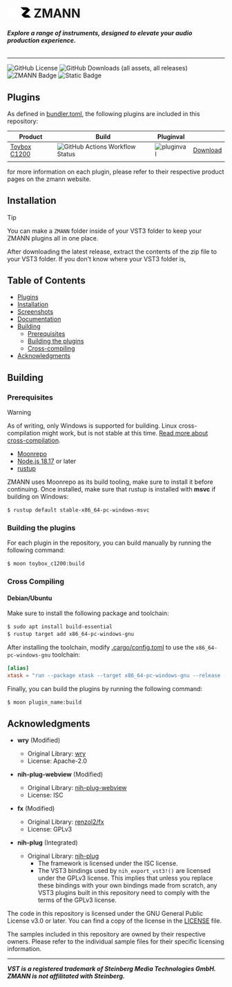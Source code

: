 ![zmann logo](.github/icons/logo-dark.png#gh-dark-mode-only)
![zmann logo](.github/icons/logo-light.png#gh-light-mode-only) 
**ZMANN**
=======
###### **Explore a range of instruments, designed to elevate your audio production experience.**
----
![GitHub License](https://img.shields.io/github/license/zmann-org/zmann?style=plastic)
![GitHub Downloads (all assets, all releases)](https://img.shields.io/github/downloads/zmann-org/zmann/total?style=plastic)
![ZMANN Badge](https://img.shields.io/badge/zmann-monorepo-gold.svg?style=plastic&logo=data:image/svg%2bxml;base64,PHN2ZyB3aWR0aD0iNjAwIiBoZWlnaHQ9IjYwMCIgdmlld0JveD0iMCAwIDYwMCA2MDAiIGZpbGw9Im5vbmUiIHhtbG5zPSJodHRwOi8vd3d3LnczLm9yZy8yMDAwL3N2ZyI+CjxwYXRoIGQ9Ik0zMjIuMDMgNkwwLjgwMTA2NiA2LjAwMDAxTDAgNi43OTcwMUwxNTUuNDA3IDE2MS40MThIMzMwLjA0TDUxLjI2ODQgNDM4Ljc3OUwxNTUuNDA3IDU0Mi4zOTFDMTkyLjI1NiA1NzkuMDU0IDI0My41MjUgNTk0LjE5NyAyODcuNTg0IDU5NC4xOTdINjAwTDQ0My43OTIgNDM4Ljc3OUgyNjkuMTU5TDU0OC43MzIgMTYwLjYyMUw0NzAuMjI3IDgyLjUxMzZDNDA2LjE0MiAxOC43NTIyIDM0Mi4wNTYgNS45OTk5NiAzMjIuMDMgNloiIGZpbGw9IndoaXRlIi8+Cjwvc3ZnPgo=)
![Static Badge](https://img.shields.io/badge/VST3-C90827?style=plastic&logo=steinberg)

## Plugins
As defined in [bundler.toml](./bundler.toml), the following plugins are included in this repository:

|Product|Build|Pluginval||
|---|---|---|---|
|[Toybox C1200](./crates/toybox_c1200/)|![GitHub Actions Workflow Status](https://img.shields.io/github/actions/workflow/status/zmann-org/zmann/monorepo.yml?style=plastic)|![pluginval](https://img.shields.io/badge/pluginval-passed-green.svg?style=plastic)|[Download](https://github.com/zmann-org/zmann/releases)|
|   |   |   |   |

for more information on each plugin, please refer to their respective product pages on the zmann website.

## Installation
> [!TIP]
> You can make a `ZMANN` folder inside of your VST3 folder to keep your ZMANN plugins all in one place.

After downloading the latest release, extract the contents of the zip file to your VST3 folder. If you don't know where your VST3 folder is, 

## Table of Contents
- [Plugins](#plugins)
- [Installation](#installation)
- [Screenshots](#screenshots)
- [Documentation](#documentation)
- [Building](#building)
  - [Prerequisites](#prerequisites)
  - [Building the plugins](#building-the-plugins)
  - [Cross-compiling](#cross-compiling)
- [Acknowledgments](#acknowledgments)

## Building
### Prerequisites
> [!WARNING]  
> As of writing, only Windows is supported for building. Linux cross-compilation might work, but is not stable at this time. [Read more about cross-compilation](#cross-compiling).
- [Moonrepo](https://moonrepo.dev/docs/install#windows)
- [Node.js 18.17](https://nodejs.org/en/) or later
- [rustup](https://www.rust-lang.org/tools/install)

ZMANN uses Moonrepo as its build tooling, make sure to install it before continuing.
Once installed, make sure that rustup is installed with **msvc** if building on Windows:
```bash
$ rustup default stable-x86_64-pc-windows-msvc
```

### Building the plugins
For each plugin in the repository, you can build manually by running the following command:
```bash
$ moon toybox_c1200:build
```

### Cross Compiling
#### Debian/Ubuntu
Make sure to install the following package and toolchain:
```sh
$ sudo apt install build-essential
$ rustup target add x86_64-pc-windows-gnu
```
After installing the toolchain, modify [.cargo/config.toml](.cargo/config.toml) to use the `x86_64-pc-windows-gnu` toolchain:
```toml
[alias]
xtask = "run --package xtask --target x86_64-pc-windows-gnu --release --"
```
Finally, you can build the plugins by running the following command:
```bash
$ moon plugin_name:build
```

## Acknowledgments
- **wry** (Modified)
  - Original Library: [wry](https://github.com/tauri-apps/wry)
  - License: Apache-2.0

- **nih-plug-webview** (Modified)
  - Original Library: [nih-plug-webview](https://github.com/maxjvh/nih-plug-webview)
  - License: ISC

- **fx** (Modified)
  - Original Library: [renzol2/fx](https://github.com/renzol2/fx)
  - License: GPLv3

- **nih-plug** (Integrated)
  - Original Library: [nih-plug](https://github.com/robbert-vdh/nih-plug)
    - The framework is licensed under the ISC license.
    - The VST3 bindings used by `nih_export_vst3!()` are licensed under the GPLv3 license. This implies that unless you replace these bindings with your own bindings made from scratch, any VST3 plugins built in this repository need to comply with the terms of the GPLv3 license.

The code in this repository is licensed under the GNU General Public License v3.0 or later. You can find a copy of the license in the [LICENSE](./LICENSE) file.

The samples included in this repository are owned by their respective owners. Please refer to the individual sample files for their specific licensing information.

----
***VST is a registered trademark of Steinberg Media Technologies GmbH. ZMANN is not affilitated with Steinberg.***
